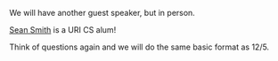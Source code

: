 We will have another guest speaker, but in person.  

[Sean Smith](https://www.linkedin.com/in/sean-smith-developer/) is a URI CS alum! 

Think of questions again and we will do the same basic format as 12/5. 